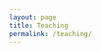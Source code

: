 ```yaml
---
layout: page
title: Teaching
permalink: /teaching/
---
```

<!-- Fresh copy request -->
<meta charset="UTF-8">
<meta name="viewport" content="width=device-width, initial-scale=1.0">
<meta http-equiv="cache-control" content="no-cache, no-store, must-revalidate">
<meta http-equiv="pragma" content="no-cache">
<meta http-equiv="expires" content="0">

<!-- This is the container where your teaching list will be automatically loaded -->
<div id="teaching-list">
  <!-- Loading content... -->
</div>

<script>
// This function fetches the latest content and updates the page
function loadTeachingContent() {
  // fetch() retrieves the content from your new file.
  // The '?' followed by a timestamp is added to prevent the browser from using a cached version.
  fetch('teaching-content.html?v=' + new Date().getTime())
    .then(response => {
      // Check if the request was successful
      if (!response.ok) {
        throw new Error('Network response was not ok');
      }
      return response.text();
    })
    .then(data => {
      // Place the fetched HTML content inside the 'teaching-list' div
      document.getElementById('teaching-list').innerHTML = data;
    })
    .catch(error => {
      // If there's an error (e.g., file not found), log it to the console
      console.error('Error fetching teaching content:', error);
      document.getElementById('teaching-list').innerHTML = '<p>Could not load content.</p>';
    });
}

// 1. Load the content as soon as the page is ready
document.addEventListener('DOMContentLoaded', loadTeachingContent);

// 2. Set the content to automatically refresh every 30 seconds (30000 milliseconds)
// You can change this interval to be longer or shorter.
setInterval(loadTeachingContent, 30000);
</script>
